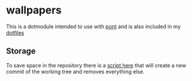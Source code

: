 # wallpapers

This is a dotmodule intended to use with
[pont](https://github.com/alexaegis/pont)
and is also included in my
[dotfiles](https://github.com/AlexAegis/dotfiles)

## Storage

To save space in the repository there is
a [script here](./truncate_history.sh) that
will create a new commit of the working
tree and removes everything else.
